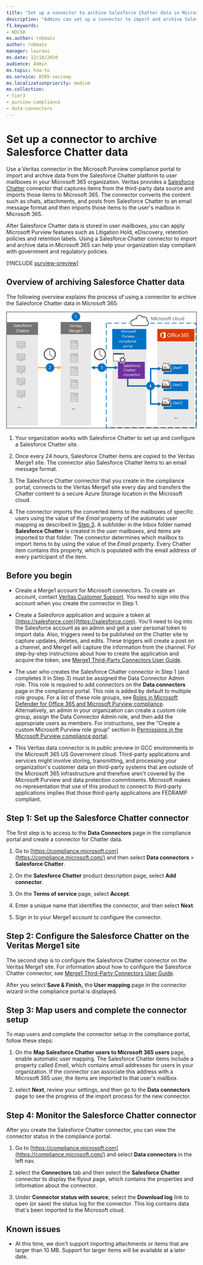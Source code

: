 ```yaml
---
title: "Set up a connector to archive Salesforce Chatter data in Microsoft 365"
description: "Admins can set up a connector to import and archive Salesforce Chatter data from Veritas to Microsoft 365. This connector lets you archive data from third-party data sources in Microsoft 365. After your archive this data, you can use compliance features such as legal hold, content search, and retention policies to manage third-party data."
f1.keywords:
- NOCSH
ms.author: robmazz
author: robmazz
manager: laurawi
ms.date: 12/18/2020
audience: Admin
ms.topic: how-to
ms.service: O365-seccomp
ms.localizationpriority: medium
ms.collection:
- tier3
- purview-compliance
- data-connectors
---
```


# Set up a connector to archive Salesforce Chatter data

Use a Veritas connector in the Microsoft Purview compliance portal to import and archive data from the Salesforce Chatter platform to user mailboxes in your Microsoft 365 organization. Veritas provides a [Salesforce Chatter](http://globanet.com/chatter/) connector that captures items from the third-party data source and imports those items to Microsoft 365. The connector converts the content such as chats, attachments, and posts from Salesforce Chatter to an email message format and then imports those items to the user's mailbox in Microsoft 365.

After Salesforce Chatter data is stored in user mailboxes, you can apply Microsoft Purview features such as Litigation Hold, eDiscovery, retention policies and retention labels. Using a Salesforce Chatter connector to import and archive data in Microsoft 365 can help your organization stay compliant with government and regulatory policies.

[!INCLUDE [purview-preview](../includes/purview-preview.md)]

## Overview of archiving Salesforce Chatter data

The following overview explains the process of using a connector to archive the Salesforce Chatter data in Microsoft 365.

![Archiving workflow for Salesforce Chatter data.](../media/SalesforceChatterConnectorWorkflow.png)

1. Your organization works with Salesforce Chatter to set up and configure a Salesforce Chatter site.

2. Once every 24 hours, Salesforce Chatter items are copied to the Veritas Merge1 site. The connector also Salesforce Chatter items to an email message format.

3. The Salesforce Chatter connector that you create in the compliance portal, connects to the Veritas Merge1 site every day and transfers the Chatter content to a secure Azure Storage location in the Microsoft cloud.

4. The connector imports the converted items to the mailboxes of specific users using the value of the *Email* property of the automatic user mapping as described in [Step 3](#step-3-map-users-and-complete-the-connector-setup). A subfolder in the Inbox folder named **Salesforce Chatter** is created in the user mailboxes, and items are imported to that folder. The connector determines which mailbox to import items to by using the value of the *Email* property. Every Chatter item contains this property, which is populated with the email address of every participant of the item.

## Before you begin

- Create a Merge1 account for Microsoft connectors. To create an account, contact [Veritas Customer Support](https://www.veritas.com/content/support/). You need to sign into this account when you create the connector in Step 1.

- Create a Salesforce application and acquire a token at [https://salesforce.com](https://salesforce.com). You'll need to log into the Salesforce account as an admin and get a user personal token to import data. Also, triggers need to be published on the Chatter site to capture updates, deletes, and edits. These triggers will create a post on a channel, and Merge1 will capture the information from the channel. For step-by-step instructions about how to create the application and acquire the token, see [Merge1 Third-Party Connectors User Guide](https://docs.ms.merge1.globanetportal.com/Merge1%20Third-Party%20Connectors%20SalesForce%20Chatter%20User%20Guide%20.pdf).

- The user who creates the Salesforce Chatter connector in Step 1 (and completes it in Step 3) must be assigned the Data Connector Admin role. This role is required to add connectors on the **Data connectors** page in the compliance portal. This role is added by default to multiple role groups. For a list of these role groups, see [Roles in Microsoft Defender for Office 365 and Microsoft Purview compliance](../security/office-365-security/scc-permissions.md#roles-in-microsoft-defender-for-office-365-and-microsoft-purview-compliance). Alternatively, an admin in your organization can create a custom role group, assign the Data Connector Admin role, and then add the appropriate users as members. For instructions, see the "Create a custom Microsoft Purview role group" section in [Permissions in the Microsoft Purview compliance portal](microsoft-365-compliance-center-permissions.md#create-a-custom-microsoft-purview-role-group).

- This Veritas data connector is in public preview in GCC environments in the Microsoft 365 US Government cloud. Third-party applications and services might involve storing, transmitting, and processing your organization's customer data on third-party systems that are outside of the Microsoft 365 infrastructure and therefore aren't covered by the Microsoft Purview and data protection commitments. Microsoft makes no representation that use of this product to connect to third-party applications implies that those third-party applications are FEDRAMP compliant.

## Step 1: Set up the Salesforce Chatter connector

The first step is to access to the **Data Connectors** page in the compliance portal and create a connector for Chatter data.

1. Go to [https://compliance.microsoft.com](https://compliance.microsoft.com/) and then select **Data connectors** > **Salesforce Chatter**.

2. On the **Salesforce Chatter** product description page, select **Add connector**.

3. On the **Terms of service** page, select **Accept**.

4. Enter a unique name that identifies the connector, and then select **Next**.

5. Sign in to your Merge1 account to configure the connector.

## Step 2: Configure the Salesforce Chatter on the Veritas Merge1 site

The second step is to configure the Salesforce Chatter connector on the Veritas Merge1 site. For information about how to configure the Salesforce Chatter connector, see [Merge1 Third-Party Connectors User Guide](https://docs.ms.merge1.globanetportal.com/Merge1%20Third-Party%20Connectors%20SalesForce%20Chatter%20User%20Guide%20.pdf).

After you select **Save & Finish,** the **User mapping** page in the connector wizard in the compliance portal is displayed.

## Step 3: Map users and complete the connector setup

To map users and complete the connector setup in the compliance portal, follow these steps:

1. On the **Map Salesforce Chatter users to Microsoft 365 users** page, enable automatic user mapping. The Salesforce Chatter items include a property called *Email*, which contains email addresses for users in your organization. If the connector can associate this address with a Microsoft 365 user, the items are imported to that user's mailbox.

2. select **Next**, review your settings, and then go to the **Data connectors** page to see the progress of the import process for the new connector.

## Step 4: Monitor the Salesforce Chatter connector

After you create the Salesforce Chatter connector, you can view the connector status in the compliance portal.

1. Go to [https://compliance.microsoft.com](https://compliance.microsoft.com/) and select **Data connectors** in the left nav.

2. select the **Connectors** tab and then select the **Salesforce Chatter** connector to display the flyout page, which contains the properties and information about the connector.

3. Under **Connector status with source**, select the **Download log** link to open (or save) the status log for the connector. This log contains data that's been imported to the Microsoft cloud.

## Known issues

- At this time, we don't support importing attachments or items that are larger than 10 MB. Support for larger items will be available at a later date.
